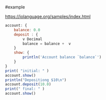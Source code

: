 #example

https://iolanguage.org/samples/index.html


```js
account: { 
    balance: 0.0
    deposit : { 
        v Decimal
        balance = balance +  v
    }
    show: {
        println('Account balance `balance`')
    }
}
print( "initial: " )
account.show()
println("Depositiong $10\n")
account.deposit(10.0)
print(" final: " ) 
account.show()

```